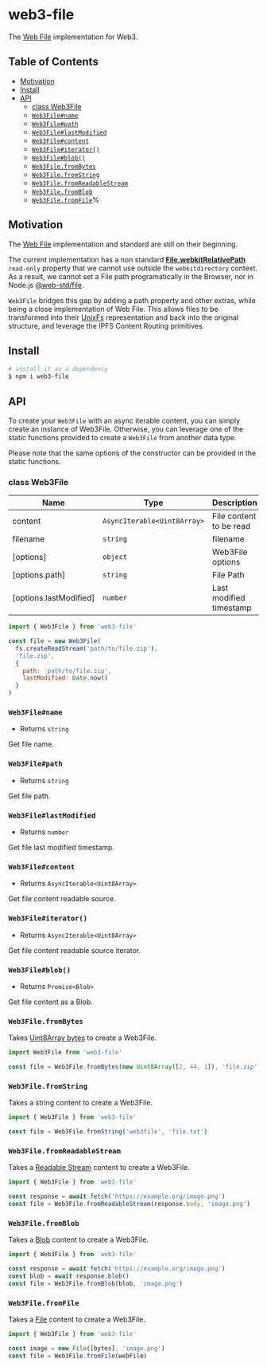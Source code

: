 # web3-file

The [Web File](https://developer.mozilla.org/en-US/docs/Web/API/File) implementation for Web3.

## Table of Contents

* [Motivation](#motivation)
* [Install](#install)
* [API](#api)
  + [class Web3File](#class-web3file)
  + [`Web3File#name`](#web3file%23name)
  + [`Web3File#path`](#web3file%23path)
  + [`Web3File#lastModified`](#web3file%23lastmodified)
  + [`Web3File#content`](#web3file%23content)
  + [`Web3File#iterator()`](#web3file%23iterator)
  + [`Web3File#blob()`](#web3file%23blob)
  + [`Web3File.fromBytes`](#web3filefrombytes)
  + [`Web3File.fromString`](#web3filefromstring)
  + [`Web3File.fromReadableStream`](#web3filefromreadablestream)
  + [`Web3File.fromBlob`](#web3filefromblob)
  + [`Web3File.fromFile`](#web3filefromfile)%

## Motivation

The [Web File](https://developer.mozilla.org/en-US/docs/Web/API/File) implementation and standard are still on their beginning.

The current implementation has a non standard [**File.webkitRelativePath**](https://developer.mozilla.org/en-US/docs/Web/API/File/webkitRelativePath) `read-only` property that we cannot use outside the `webkitdirectory` context. As a result, we cannot set a File path programatically in the Browser, nor in Node.js [@web-std/file](https://github.com/web-std/io/tree/main/file).

`Web3File` bridges this gap by adding a path property and other extras, while being a close implementation of Web File. This allows 
files to be transformed into their [UnixFs](https://github.com/ipfs/specs/blob/master/UNIXFS.md) representation and back into the original structure, and leverage the IPFS Content Routing primitives.

## Install

```sh
# install it as a dependency
$ npm i web3-file
```

## API

To create your `Web3File` with an async iterable content, you can simply create an instance of Web3File. Otherwise, you can leverage one of the static functions provided to create a `Web3File` from another data type.

Please note that the same options of the constructor can be provided in the static functions.

### class Web3File

| Name | Type | Description |
|------|------|-------------|
| content | `AsyncIterable<Uint8Array>` | File content to be read |
| filename | `string` | filename |
| [options] | `object` | Web3File options |
| [options.path] | `string` | File Path |
| [options.lastModified] | `number` | Last modified timestamp |

```js
import { Web3File } from 'web3-file'

const file = new Web3File(
  fs.createReadStream('path/to/file.zip'),
  'file.zip',
  {
    path: 'path/to/file.zip',
    lastModified: Date.now()
  }
)
```

### `Web3File#name`

- Returns `string`

Get file name.

### `Web3File#path`

- Returns `string`

Get file path.

### `Web3File#lastModified`

- Returns `number`

Get file last modified timestamp.

### `Web3File#content`

- Returns `AsyncIterable<Uint8Array>`

Get file content readable source.

### `Web3File#iterator()`

- Returns `AsyncIterable<Uint8Array>`

Get file content readable source iterator.

### `Web3File#blob()`

- Returns `Promise<Blob>`

Get file content as a Blob.

### `Web3File.fromBytes`

Takes [Uint8Array bytes](https://developer.mozilla.org/en-US/docs/Web/JavaScript/Reference/Global_Objects/Uint8Array) to create a Web3File.

```js
import Web3File from 'web3-file'

const file = Web3File.fromBytes(new Uint8Array([2, 44, 1]), 'file.zip')
```

### `Web3File.fromString`

Takes a string content to create a Web3File.

```js
import { Web3File } from 'web3-file'

const file = Web3File.fromString('web3file', 'file.txt')
```

### `Web3File.fromReadableStream`

Takes a [Readable Stream](https://developer.mozilla.org/en-US/docs/Web/API/ReadableStream) content to create a Web3File.

```js
import { Web3File } from 'web3-file'

const response = await fetch('https://example.org/image.png')
const file = Web3File.fromReadableStream(response.body, 'image.png')
```

### `Web3File.fromBlob`

Takes a [Blob](https://developer.mozilla.org/en-US/docs/Web/API/Blob) content to create a Web3File.

```js
import { Web3File } from 'web3-file'

const response = await fetch('https://example.org/image.png')
const blob = await response.blob()
const file = Web3File.fromBlob(blob, 'image.png')
```

### `Web3File.fromFile`

Takes a [File](https://developer.mozilla.org/en-US/docs/Web/API/File) content to create a Web3File.

```js
import { Web3File } from 'web3-file'

const image = new File([bytes], 'image.png')
const file = Web3File.fromFile(webFile)
```
